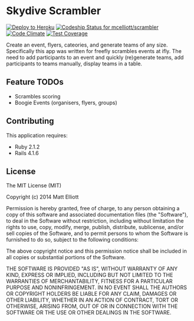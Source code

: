 Skydive Scrambler
================

[![Deploy to Heroku](https://www.herokucdn.com/deploy/button.png)](https://heroku.com/deploy)
[ ![Codeship Status for mcelliott/scrambler](https://www.codeship.io/projects/3d69d300-4004-0132-dbbb-6a4ec2b95bb3/status)](https://www.codeship.io/projects/43726)
[![Code Climate](https://codeclimate.com/github/mcelliott/skydivescrambler/badges/gpa.svg)](https://codeclimate.com/github/mcelliott/skydivescrambler)
[![Test Coverage](https://codeclimate.com/github/mcelliott/skydivescrambler/badges/coverage.svg)](https://codeclimate.com/github/mcelliott/skydivescrambler)

Create an event, flyers, cateories, and generate teams of any size. Specifically this app was written for freefly scrambles events at ifly. The need to add participants to an event and quickly (re)generate teams, add participants to teams manually, display teams in a table.


Feature TODOs
-------------
- Scrambles scoring 
- Boogie Events (organisers, flyers, groups)


Contributing
------------

This application requires:

- Ruby 2.1.2
- Rails 4.1.6



License
-------
The MIT License (MIT)

Copyright (c) 2014 Matt Elliott

Permission is hereby granted, free of charge, to any person obtaining a copy of this software and associated documentation files (the "Software"), to deal in the Software without restriction, including without limitation the rights to use, copy, modify, merge, publish, distribute, sublicense, and/or sell copies of the Software, and to permit persons to whom the Software is furnished to do so, subject to the following conditions:

The above copyright notice and this permission notice shall be included in all copies or substantial portions of the Software.

THE SOFTWARE IS PROVIDED "AS IS", WITHOUT WARRANTY OF ANY KIND, EXPRESS OR IMPLIED, INCLUDING BUT NOT LIMITED TO THE WARRANTIES OF MERCHANTABILITY, FITNESS FOR A PARTICULAR PURPOSE AND NONINFRINGEMENT. IN NO EVENT SHALL THE AUTHORS OR COPYRIGHT HOLDERS BE LIABLE FOR ANY CLAIM, DAMAGES OR OTHER LIABILITY, WHETHER IN AN ACTION OF CONTRACT, TORT OR OTHERWISE, ARISING FROM, OUT OF OR IN CONNECTION WITH THE SOFTWARE OR THE USE OR OTHER DEALINGS IN THE SOFTWARE.
